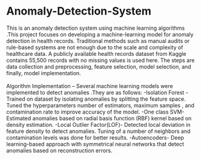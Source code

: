 # Anomaly-Detection-System
This is an anomaly detection system using machine learning algorithms .This project focuses on developing a machine-learning model for anomaly detection in health records. Traditional methods such as manual audits or rule-based systems are not enough due to the scale and complexity of healthcare data. A publicly available health records dataset from Kaggle contains 55,500 records with no missing values is used here. The steps are data collection and preprocessing, feature selection, model selection, and finally, model implementation. 
<br><br>
Algorithm Implementation – Several machine learning models were implemented to detect anomalies .They are as follows:
-Isolation Forest -	Trained on dataset by isolating anomalies by splitting the feature space. Tuned the hyperparameters number of estimators, maximum samples , and contamination rate to improve accuracy of the model.
-One class SVM- Estimated anomalies based on radial basis function (RBF) kernel based on density estimation.
-Local Outlier Factor(LOF)- Detected local deviation in feature density to detect anomalies. Tuning of a number of neighbors and contamination levels was done for better results. 
-Autoencoders- Deep learning-based approach with symmetrical neural networks that detect anomalies based on reconstruction errors.

